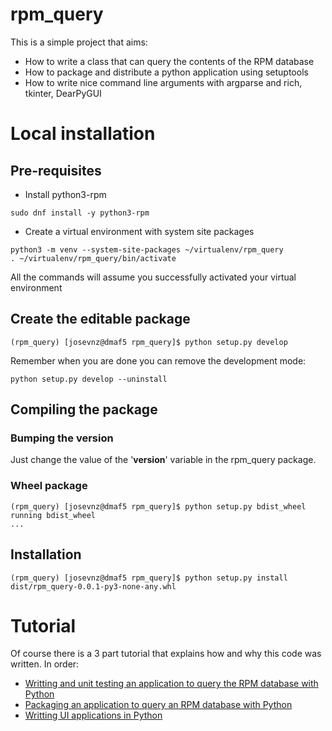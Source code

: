 # rpm_query

This is a simple project that aims:
* How to write a class that can query the contents of the RPM database
* How to package and distribute a python application using setuptools
* How to write nice command line arguments with argparse and rich, tkinter, DearPyGUI

# Local installation

## Pre-requisites

* Install python3-rpm
```shell=
sudo dnf install -y python3-rpm
```

* Create a virtual environment with system site packages
```shell=
python3 -m venv --system-site-packages ~/virtualenv/rpm_query
. ~/virtualenv/rpm_query/bin/activate
```

All the commands will assume you successfully activated your virtual environment

## Create the editable package

```shell
(rpm_query) [josevnz@dmaf5 rpm_query]$ python setup.py develop
```

Remember when you are done you can remove the development mode:
```shell
python setup.py develop --uninstall
```

## Compiling the package

### Bumping the version

Just change the value of the '__version__' variable in the rpm_query package.

### Wheel package

```shell
(rpm_query) [josevnz@dmaf5 rpm_query]$ python setup.py bdist_wheel
running bdist_wheel
...
```

## Installation

```shell
(rpm_query) [josevnz@dmaf5 rpm_query]$ python setup.py install dist/rpm_query-0.0.1-py3-none-any.whl
```

# Tutorial

Of course there is a 3 part tutorial that explains how and why this code was written. In order:

* [Writting and unit testing an application to query the RPM database with Python](https://github.com/josevnz/rpm_query/blob/main/Writting%20and%20Unit%20testing%20an%20application%20that%20can%20query%20the%20RPM%20database%20with%20Python.md#writting-and-unit-testing-an-application-to-query-the-rpm-database-with-python)
* [Packaging an application to query an RPM database with Python](https://github.com/josevnz/rpm_query/blob/main/Packaging%20an%20application%20that%20can%20query%20the%20RPM%20database%20with%20Python.md)
* [Writting UI applications in Python](https://github.com/josevnz/rpm_query/blob/main/Writting%20UI%20applications%20in%20Python.md)
